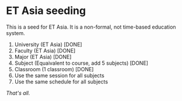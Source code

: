 # ET Asia seeding

This is a seed for ET Asia. It is a non-formal, not time-based education system.

1. University (ET Asia) [DONE]
2. Faculty (ET Asia) [DONE]
3. Major (ET Asia) [DONE]
4. Subject (Equaivalent to course, add 5 subjects) [DONE]
5. Classroom (1 classroom) [DONE]
6. Use the same session for all subjects
7. Use the same schedule for all subjects

_That's all._
